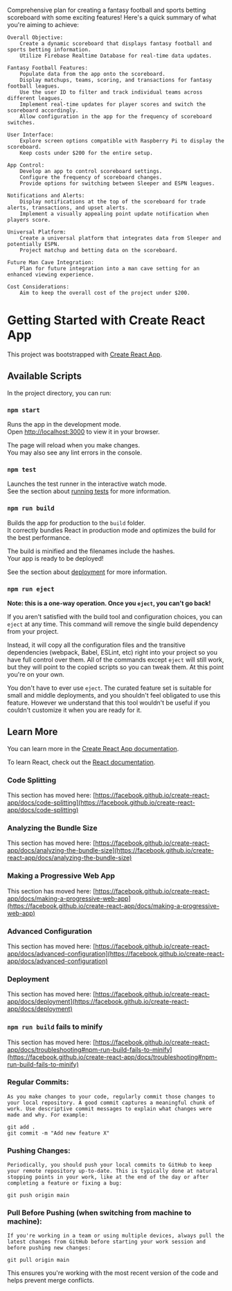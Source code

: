 Comprehensive plan for creating a fantasy football and sports betting scoreboard with some exciting features! Here's a quick summary of what you're aiming to achieve:

    Overall Objective:
        Create a dynamic scoreboard that displays fantasy football and sports betting information.
        Utilize Firebase Realtime Database for real-time data updates.

    Fantasy Football Features:
        Populate data from the app onto the scoreboard.
        Display matchups, teams, scoring, and transactions for fantasy football leagues.
        Use the user ID to filter and track individual teams across different leagues.
        Implement real-time updates for player scores and switch the scoreboard accordingly.
        Allow configuration in the app for the frequency of scoreboard switches.

    User Interface:
        Explore screen options compatible with Raspberry Pi to display the scoreboard.
        Keep costs under $200 for the entire setup.

    App Control:
        Develop an app to control scoreboard settings.
        Configure the frequency of scoreboard changes.
        Provide options for switching between Sleeper and ESPN leagues.

    Notifications and Alerts:
        Display notifications at the top of the scoreboard for trade alerts, transactions, and upset alerts.
        Implement a visually appealing point update notification when players score.

    Universal Platform:
        Create a universal platform that integrates data from Sleeper and potentially ESPN.
        Project matchup and betting data on the scoreboard.

    Future Man Cave Integration:
        Plan for future integration into a man cave setting for an enhanced viewing experience.

    Cost Considerations:
        Aim to keep the overall cost of the project under $200.

# Getting Started with Create React App

This project was bootstrapped with [Create React App](https://github.com/facebook/create-react-app).

## Available Scripts

In the project directory, you can run:

### `npm start`

Runs the app in the development mode.\
Open [http://localhost:3000](http://localhost:3000) to view it in your browser.

The page will reload when you make changes.\
You may also see any lint errors in the console.

### `npm test`

Launches the test runner in the interactive watch mode.\
See the section about [running tests](https://facebook.github.io/create-react-app/docs/running-tests) for more information.

### `npm run build`

Builds the app for production to the `build` folder.\
It correctly bundles React in production mode and optimizes the build for the best performance.

The build is minified and the filenames include the hashes.\
Your app is ready to be deployed!

See the section about [deployment](https://facebook.github.io/create-react-app/docs/deployment) for more information.

### `npm run eject`

**Note: this is a one-way operation. Once you `eject`, you can't go back!**

If you aren't satisfied with the build tool and configuration choices, you can `eject` at any time. This command will remove the single build dependency from your project.

Instead, it will copy all the configuration files and the transitive dependencies (webpack, Babel, ESLint, etc) right into your project so you have full control over them. All of the commands except `eject` will still work, but they will point to the copied scripts so you can tweak them. At this point you're on your own.

You don't have to ever use `eject`. The curated feature set is suitable for small and middle deployments, and you shouldn't feel obligated to use this feature. However we understand that this tool wouldn't be useful if you couldn't customize it when you are ready for it.

## Learn More

You can learn more in the [Create React App documentation](https://facebook.github.io/create-react-app/docs/getting-started).

To learn React, check out the [React documentation](https://reactjs.org/).

### Code Splitting

This section has moved here: [https://facebook.github.io/create-react-app/docs/code-splitting](https://facebook.github.io/create-react-app/docs/code-splitting)

### Analyzing the Bundle Size

This section has moved here: [https://facebook.github.io/create-react-app/docs/analyzing-the-bundle-size](https://facebook.github.io/create-react-app/docs/analyzing-the-bundle-size)

### Making a Progressive Web App

This section has moved here: [https://facebook.github.io/create-react-app/docs/making-a-progressive-web-app](https://facebook.github.io/create-react-app/docs/making-a-progressive-web-app)

### Advanced Configuration

This section has moved here: [https://facebook.github.io/create-react-app/docs/advanced-configuration](https://facebook.github.io/create-react-app/docs/advanced-configuration)

### Deployment

This section has moved here: [https://facebook.github.io/create-react-app/docs/deployment](https://facebook.github.io/create-react-app/docs/deployment)

### `npm run build` fails to minify

This section has moved here: [https://facebook.github.io/create-react-app/docs/troubleshooting#npm-run-build-fails-to-minify](https://facebook.github.io/create-react-app/docs/troubleshooting#npm-run-build-fails-to-minify)

### Regular Commits:

    As you make changes to your code, regularly commit those changes to your local repository. A good commit captures a meaningful chunk of work. Use descriptive commit messages to explain what changes were made and why. For example:

    git add .
    git commit -m "Add new feature X"

### Pushing Changes:

    Periodically, you should push your local commits to GitHub to keep your remote repository up-to-date. This is typically done at natural stopping points in your work, like at the end of the day or after completing a feature or fixing a bug:

    git push origin main

### Pull Before Pushing (when switching from machine to machine):

    If you're working in a team or using multiple devices, always pull the latest changes from GitHub before starting your work session and before pushing new changes:

    git pull origin main

This ensures you're working with the most recent version of the code and helps prevent merge conflicts.
